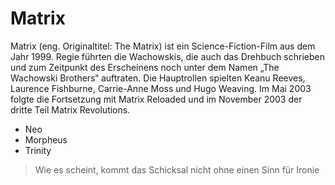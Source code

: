 # Matrix
Matrix (eng. Originaltitel: The Matrix) ist ein Science-Fiction-Film aus dem Jahr 1999. Regie führten die Wachowskis, die auch das Drehbuch schrieben und zum Zeitpunkt des Erscheinens noch unter dem Namen „The Wachowski Brothers“ auftraten. Die Hauptrollen spielten Keanu Reeves, Laurence Fishburne, Carrie-Anne Moss und Hugo Weaving. Im Mai 2003 folgte die Fortsetzung mit Matrix Reloaded und im November 2003 der dritte Teil Matrix Revolutions.
* Neo
* Morpheus
* Trinity
> Wie es scheint, kommt das Schicksal nicht ohne einen Sinn für Ironie
